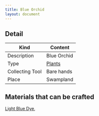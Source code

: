 ```yaml
---
title: Blue Orchid
layout: document
---
```

## Detail

|Kind|Content|
|---|---|
|Description|Blue Orchid|
|Type|[Plants](Plants)|
|Collecting Tool|Bare hands|
|Place|Swampland|


## Materials that can be crafted

[Light Blue Dye](Light_Blue_Dye),
